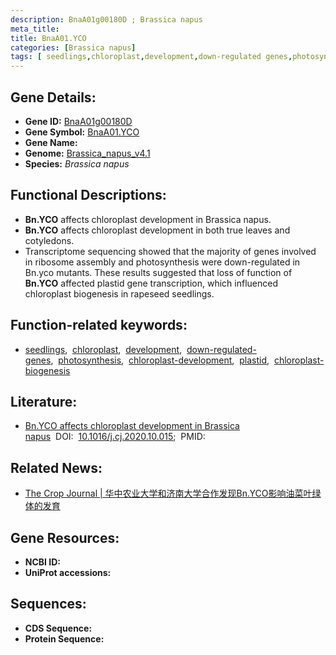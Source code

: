 ```yaml
---
description: BnaA01g00180D ; Brassica napus
meta_title:
title: BnaA01.YCO
categories: [Brassica napus]
tags: [ seedlings,chloroplast,development,down-regulated genes,photosynthesis,chloroplast development,plastid,chloroplast biogenesis ]
---
```


## Gene Details:
- **Gene ID:**	[BnaA01g00180D]()
- **Gene Symbol:** <u>BnaA01.YCO</u>
- **Gene Name:** 
- **Genome:** [Brassica_napus_v4.1]()
- **Species:** *Brassica napus*

## Functional Descriptions:
   - **Bn.YCO** affects chloroplast development in Brassica napus.
   - **Bn.YCO** affects chloroplast development in both true leaves and cotyledons.
   - Transcriptome sequencing showed that the majority of genes involved in ribosome assembly and photosynthesis were down-regulated in Bn.yco mutants. These results suggested that loss of function of **Bn.YCO** affected plastid gene transcription, which influenced chloroplast biogenesis in rapeseed seedlings.

## Function-related keywords:
   - [seedlings](/tags/seedlings/),&nbsp;&nbsp;[chloroplast](/tags/chloroplast/),&nbsp;&nbsp;[development](/tags/development/),&nbsp;&nbsp;[down-regulated-genes](/tags/down-regulated-genes/),&nbsp;&nbsp;[photosynthesis](/tags/photosynthesis/),&nbsp;&nbsp;[chloroplast-development](/tags/chloroplast-development/),&nbsp;&nbsp;[plastid](/tags/plastid/),&nbsp;&nbsp;[chloroplast-biogenesis](/tags/chloroplast-biogenesis/)

## Literature:
   - [Bn.YCO affects chloroplast development in Brassica napus]( https://www.sciencedirect.com/science/article/pii/S2214514120301896)&nbsp;&nbsp;DOI:&nbsp;&nbsp;[10.1016/j.cj.2020.10.015](https://www.sciencedirect.com/science/article/pii/S2214514120301896);&nbsp;&nbsp;PMID:&nbsp;&nbsp;[](https://pubmed.ncbi.nlm.nih.gov//)

## Related News:
   - [The Crop Journal | 华中农业大学和济南大学合作发现Bn.YCO影响油菜叶绿体的发育](https://mp.weixin.qq.com/s?__biz=Mzg3MDEwNDEyMg==&mid=2247506128&idx=3&sn=fa1361d8b9e33a303f704c429c337395&chksm=ce907585f9e7fc9396a2c664487f8e5758f349b3c42baf72845490eaf6b92b715f7de550bc9b&scene=27#wechat_redirect)

## Gene Resources:
- **NCBI ID:**  [](https://www.ncbi.nlm.nih.gov/gene/?term=)
- **UniProt accessions:** [](https://www.uniprot.org/uniprotkb//entry)



## Sequences:
- **CDS Sequence:**
- **Protein Sequence:**
